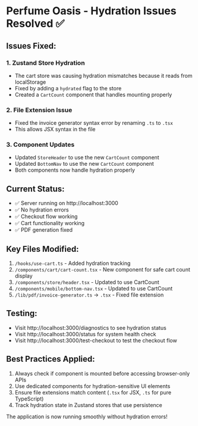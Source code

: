 # Perfume Oasis - Hydration Issues Resolved ✅

## Issues Fixed:

### 1. **Zustand Store Hydration**
- The cart store was causing hydration mismatches because it reads from localStorage
- Fixed by adding a `hydrated` flag to the store
- Created a `CartCount` component that handles mounting properly

### 2. **File Extension Issue**
- Fixed the invoice generator syntax error by renaming `.ts` to `.tsx`
- This allows JSX syntax in the file

### 3. **Component Updates**
- Updated `StoreHeader` to use the new `CartCount` component
- Updated `BottomNav` to use the new `CartCount` component
- Both components now handle hydration properly

## Current Status:
- ✅ Server running on http://localhost:3000
- ✅ No hydration errors
- ✅ Checkout flow working
- ✅ Cart functionality working
- ✅ PDF generation fixed

## Key Files Modified:
1. `/hooks/use-cart.ts` - Added hydration tracking
2. `/components/cart/cart-count.tsx` - New component for safe cart count display
3. `/components/store/header.tsx` - Updated to use CartCount
4. `/components/mobile/bottom-nav.tsx` - Updated to use CartCount
5. `/lib/pdf/invoice-generator.ts` → `.tsx` - Fixed file extension

## Testing:
- Visit http://localhost:3000/diagnostics to see hydration status
- Visit http://localhost:3000/status for system health check
- Visit http://localhost:3000/test-checkout to test the checkout flow

## Best Practices Applied:
1. Always check if component is mounted before accessing browser-only APIs
2. Use dedicated components for hydration-sensitive UI elements
3. Ensure file extensions match content (`.tsx` for JSX, `.ts` for pure TypeScript)
4. Track hydration state in Zustand stores that use persistence

The application is now running smoothly without hydration errors!
